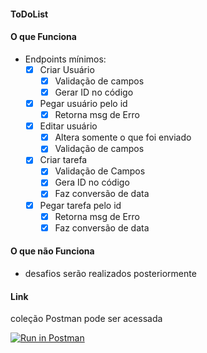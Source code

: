 #### ToDoList

#### O que Funciona
- Endpoints mínimos:
    - [x] Criar Usuário
        - [x] Validação de campos
        - [x] Gerar ID no código
    - [x] Pegar usuário pelo id
        - [x] Retorna msg de Erro
    - [x] Editar usuário
        - [x] Altera somente o que foi enviado
        - [x] Validação de campos
    - [x] Criar tarefa
        - [x] Validação de Campos
        - [x] Gera ID no código
        - [x] Faz conversão de data
    - [x] Pegar tarefa pelo id
        - [x] Retorna msg de Erro
        - [x] Faz conversão de data

#### O que não Funciona
 - desafios serão realizados posteriormente

#### Link
coleção Postman pode ser acessada

[![Run in Postman](https://run.pstmn.io/button.svg)](https://god.gw.postman.com/run-collection/16227218-7ed76b78-6c06-4da3-a249-215d21a7ccc4?action=collection%2Ffork&collection-url=entityId%3D16227218-7ed76b78-6c06-4da3-a249-215d21a7ccc4%26entityType%3Dcollection%26workspaceId%3D68ac0672-2bf2-40f8-a03e-c77bc6f362eb)